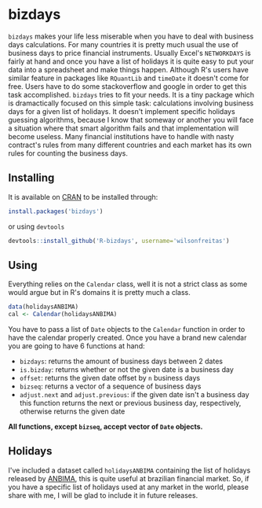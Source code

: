 [cran-bizdays]: http://cran.r-project.org/web/packages/bizdays/index.html
[ANBIMA]: http://portal.anbima.com.br/Pages/home.aspx

# bizdays

`bizdays` makes your life less miserable when you have to deal with business days calculations.
For many countries it is pretty much usual the use of business days to price financial instruments.
Usually Excel's `NETWORKDAYS` is fairly at hand and once you have a list of holidays it is quite easy to put your data into a spreadsheet and make things happen.
Although R's users have similar feature in packages like `RQuantLib` and `timeDate` it doesn't come for free.
Users have to do some stackoverflow and google in order to get this task accomplished.
`bizdays` tries to fit your needs. It is a tiny package which is dramactically focused on this simple task: calculations involving business days for a given list of holidays.
It doesn't implement specific holidays guessing algorithms, because I know that someway or another you will face a situation where that smart algorithm fails and that implementation will become useless.
Many financial institutions have to handle with nasty contract's rules from many different countries and each market has its own rules for counting the business days.


## Installing

It is available on [CRAN][cran-bizdays] to be installed through:

```R
install.packages('bizdays')
```

or using `devtools`

```R
devtools::install_github('R-bizdays', username='wilsonfreitas')
```

## Using

Everything relies on the `Calendar` class, well it is not a strict class as some would argue but in R's domains it is pretty much a class.

```R
data(holidaysANBIMA)
cal <- Calendar(holidaysANBIMA)
```

You have to pass a list of `Date` objects to the `Calendar` function in order to have the calendar properly created.
Once you have a brand new calendar you are going to have 6 functions at hand: 

- `bizdays`: returns the amount of business days between 2 dates
- `is.bizday`: returns whether or not the given date is a business day
- `offset`: returns the given date offset by `n` business days
- `bizseq`: returns a vector of a sequence of business days
- `adjust.next` and `adjust.previous`: if the given date isn't a business day this function returns the next or previous business day, respectively, otherwise returns the given date

**All functions, except `bizseq`, accept vector of `Date` objects.**

## Holidays

I've included a dataset called `holidaysANBIMA` containing the list of holidays released by [ANBIMA][ANBIMA], this is quite useful at brazilian financial market.
So, if you have a specific list of holidays used at any market in the world, please share with me, I will be glad to include it in future releases.

